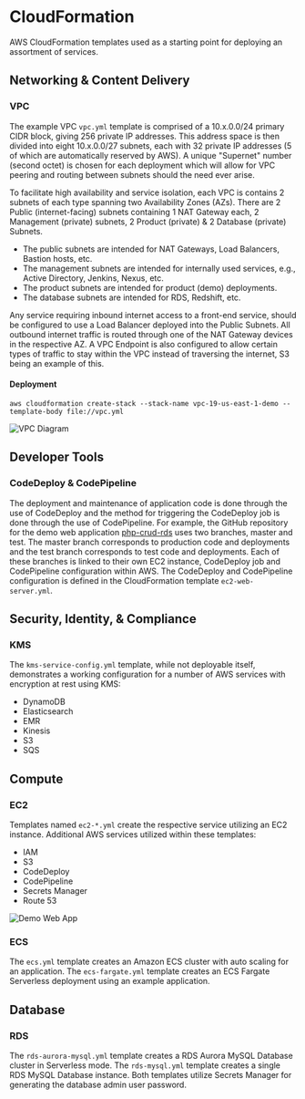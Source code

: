 # CloudFormation
AWS CloudFormation templates used as a starting point for deploying an assortment of services.

## Networking & Content Delivery
### VPC
The example VPC `vpc.yml` template is comprised of a 10.x.0.0/24 primary CIDR block, giving 256 private IP addresses. This address space is then divided into eight 10.x.0.0/27 subnets, each with 32 private IP addresses (5 of which are automatically reserved by AWS). A unique "Supernet" number (second octet) is chosen for each deployment which will allow for VPC peering and routing between subnets should the need ever arise.

To facilitate high availability and service isolation, each VPC is contains 2 subnets of each type spanning two Availability Zones (AZs). There are 2 Public (internet-facing) subnets containing 1 NAT Gateway each, 2 Management (private) subnets, 2 Product (private) & 2 Database (private) Subnets.

* The public subnets are intended for NAT Gateways, Load Balancers, Bastion hosts, etc.
* The management subnets are intended for internally used services, e.g., Active Directory, Jenkins, Nexus, etc.
* The product subnets are intended for product (demo) deployments.
* The database subnets are intended for RDS, Redshift, etc.

Any service requiring inbound internet access to a front-end service, should be configured to use a Load Balancer deployed into the Public Subnets. All outbound internet traffic is routed through one of the NAT Gateway devices in the respective AZ. A VPC Endpoint is also configured to allow certain types of traffic to stay within the VPC instead of traversing the internet, S3 being an example of this.

#### Deployment
`aws cloudformation create-stack --stack-name vpc-19-us-east-1-demo --template-body file://vpc.yml`

![VPC Diagram](https://www.lucidchart.com/publicSegments/view/8131766d-ceeb-4ca5-af5d-36ea8e7e14dd/image.png)

## Developer Tools
### CodeDeploy & CodePipeline
The deployment and maintenance of application code is done through the use of CodeDeploy and the method for triggering the CodeDeploy job is done through the use of CodePipeline. For example, the GitHub repository for the demo web application [php-crud-rds](https://github.com/jason4151/php-crud-rds) uses two branches, master and test. The master branch corresponds to production code and deployments and the test branch corresponds to test code and deployments. Each of these branches is linked to their own EC2 instance, CodeDeploy job and CodePipeline configuration within AWS. The CodeDeploy and CodePipeline configuration is defined in the CloudFormation template `ec2-web-server.yml`.

## Security, Identity, & Compliance
### KMS
The `kms-service-config.yml` template, while not deployable itself, demonstrates a working configuration for a number of AWS services with encryption at rest using KMS:
* DynamoDB
* Elasticsearch
* EMR
* Kinesis
* S3
* SQS

## Compute
### EC2
Templates named `ec2-*.yml` create the respective service utilizing an EC2 instance. Additional AWS services utilized within these templates:
* IAM
* S3
* CodeDeploy
* CodePipeline
* Secrets Manager
* Route 53

![Demo Web App](https://www.lucidchart.com/publicSegments/view/d0c7a8ae-312e-4810-9101-95e95471aeb9/image.png)

### ECS
The `ecs.yml` template creates an Amazon ECS cluster with auto scaling for an application. The `ecs-fargate.yml` template creates an ECS Fargate Serverless deployment using an example application.

## Database
### RDS
The `rds-aurora-mysql.yml` template creates a RDS Aurora MySQL Database cluster in Serverless mode. The `rds-mysql.yml` template creates a single RDS MySQL Database instance. Both templates utilize Secrets Manager for generating the database admin user password.
